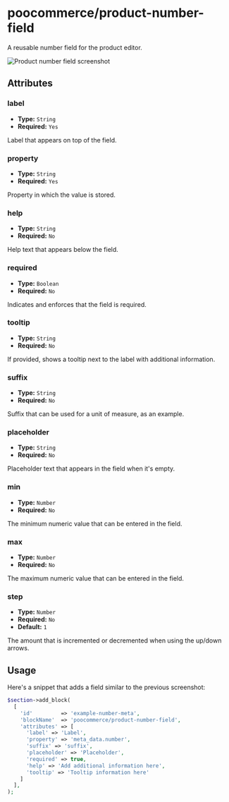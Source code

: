 # poocommerce/product-number-field

A reusable number field for the product editor.

![Product number field screenshot](https://poocommerce.files.wordpress.com/2023/10/poocommerceproduct-number-field-1.png)

## Attributes

### label

- **Type:** `String`
- **Required:** `Yes`

Label that appears on top of the field.

### property

- **Type:** `String`
- **Required:** `Yes`

Property in which the value is stored.


### help

- **Type:** `String`
- **Required:** `No`

Help text that appears below the field.

### required

- **Type:** `Boolean`
- **Required:** `No`

Indicates and enforces that the field is required.

### tooltip

- **Type:** `String`
- **Required:** `No`

If provided, shows a tooltip next to the label with additional information.

### suffix

- **Type:** `String`
- **Required:** `No`

Suffix that can be used for a unit of measure, as an example.


### placeholder

- **Type:** `String`
- **Required:** `No`

Placeholder text that appears in the field when it's empty.

### min

- **Type:** `Number`
- **Required:** `No`

The minimum numeric value that can be entered in the field.

### max

- **Type:** `Number`
- **Required:** `No`

The maximum numeric value that can be entered in the field.

### step

- **Type:** `Number`
- **Required:** `No`
- **Default:** `1`

The amount that is incremented or decremented when using the up/down arrows.

## Usage

Here's a snippet that adds a field similar to the previous screenshot:

```php
$section->add_block(
  [
    'id'         => 'example-number-meta',
    'blockName'  => 'poocommerce/product-number-field',
    'attributes' => [
      'label' => 'Label',
      'property' => 'meta_data.number',
      'suffix' => 'suffix',
      'placeholder' => 'Placeholder',
      'required' => true,
      'help' => 'Add additional information here',
      'tooltip' => 'Tooltip information here'
    ]
  ],
);
```

